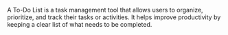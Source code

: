 A To-Do List is a task management tool that allows users to organize, prioritize, and track their tasks or activities. It helps improve productivity by keeping a clear list of what needs to be completed.
